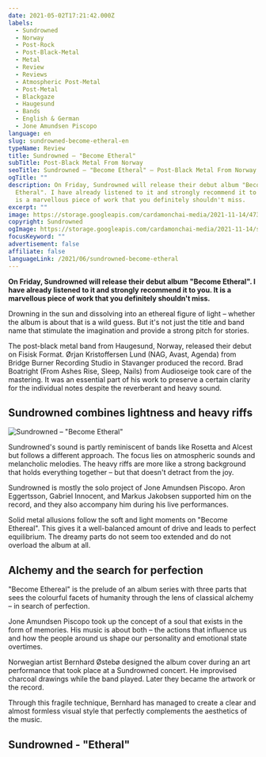 ```yaml
---
date: 2021-05-02T17:21:42.000Z
labels:
  - Sundrowned
  - Norway
  - Post-Rock
  - Post-Black-Metal
  - Metal
  - Review
  - Reviews
  - Atmospheric Post-Metal
  - Post-Metal
  - Blackgaze
  - Haugesund
  - Bands
  - English & German
  - Jone Amundsen Piscopo
language: en
slug: sundrowned-become-etheral-en
typeName: Review
title: Sundrowned – "Become Etheral"
subTitle: Post-Black Metal From Norway
seoTitle: Sundrowned – "Become Etheral" – Post-Black Metal From Norway
ogTitle: ""
description: On Friday, Sundrowned will release their debut album "Become
  Etheral". I have already listened to it and strongly recommend it to you. It
  is a marvellous piece of work that you definitely shouldn't miss.
excerpt: ""
image: https://storage.googleapis.com/cardamonchai-media/2021-11-14/473924-imagine-0878b8_067cb7_1440_1080/640.webp
copyright: Sundrowned
ogImage: https://storage.googleapis.com/cardamonchai-media/2021-11-14/sundrowned-fb-imagine-0868a8_087cb6_1200_628/640.webp
focusKeyword: ""
advertisement: false
affiliate: false
languageLink: /2021/06/sundrowned-become-etheral
---
```


**On Friday, Sundrowned will release their debut album "Become Etheral". I have already listened to it and strongly recommend it to you. It is a marvellous piece of work that you definitely shouldn't miss.**

Drowning in the sun and dissolving into an ethereal figure of light – whether the album is about that is a wild guess. But it's not just the title and band name that stimulate the imagination and provide a strong pitch for stories.

The post-black metal band from Haugesund, Norway, released their debut on Fisisk Format. Ørjan Kristoffersen Lund (NAG, Avast, Agenda) from Bridge Burner Recording Studio in Stavanger produced the record. Brad Boatright (From Ashes Rise, Sleep, Nails) from Audioseige took care of the mastering. It was an essential part of his work to preserve a certain clarity for the individual notes despite the reverberant and heavy sound.

## Sundrowned combines lightness and heavy riffs

![Sundrowned – "Become Etheral"](https://storage.googleapis.com/cardamonchai-media/2021-11-14/708576-imagine-48b8f8_60bfef_1440_1440/640.webp 'Sundrowned – "Become Etheral"')

Sundrowned's sound is partly reminiscent of bands like Rosetta and Alcest but follows a different approach. The focus lies on atmospheric sounds and melancholic melodies. The heavy riffs are more like a strong background that holds everything together – but that doesn't detract from the joy.

Sundrowned is mostly the solo project of Jone Amundsen Piscopo. Aron Eggertsson, Gabriel Innocent, and Markus Jakobsen supported him on the record, and they also accompany him during his live performances.

Solid metal allusions follow the soft and light moments on "Become Ethereal". This gives it a well-balanced amount of drive and leads to perfect equilibrium. The dreamy parts do not seem too extended and do not overload the album at all.

## Alchemy and the search for perfection

"Become Ethereal" is the prelude of an album series with three parts that sees the colourful facets of humanity through the lens of classical alchemy – in search of perfection.

Jone Amundsen Piscopo took up the concept of a soul that exists in the form of memories. His music is about both – the actions that influence us and how the people around us shape our personality and emotional state overtimes.

Norwegian artist Bernhard Østebø designed the album cover during an art performance that took place at a Sundrowned concert. He improvised charcoal drawings while the band played. Later they became the artwork or the record.

Through this fragile technique, Bernhard has managed to create a clear and almost formless visual style that perfectly complements the aesthetics of the music.

## Sundrowned - "Etheral"

<YouTube id="KzhPvnkk938" />
